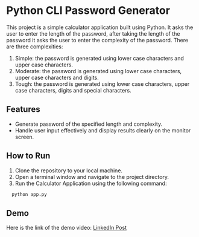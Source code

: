# Python CLI Password Generator

This project is a simple calculator application built using Python. It asks the user to enter the length of the password, after taking the length of the password it asks the user to enter the complexity of the password. There are three complexities:
1. Simple: the password is generated using lower case characters and upper case characters.
2. Moderate: the password is generated using lower case characters, upper case characters and digits.
3. Tough: the password is generated using lower case characters, upper case characters, digits and special characters.


## Features
- Generate password of the specified length and complexity.
- Handle user input effectively and display results clearly on the monitor screen.

## How to Run

1. Clone the repository to your local machine.
2. Open a terminal window and navigate to the project directory.
3. Run the Calculator Application using the following command:

```bash
  python app.py
```
## Demo

Here is the link of the demo video:
[LinkedIn Post](https://www.linkedin.com/feed/update/urn:li:activity:7137809585003757568/)

